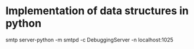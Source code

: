 # Implementation of data structures in python
smtp server-python -m smtpd -c DebuggingServer -n localhost:1025
